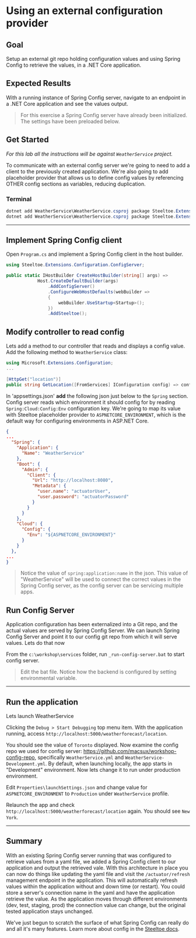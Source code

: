 ﻿
# Using an external configuration provider

## Goal

Setup an external git repo holding configuration values and using Spring Config to retrieve the values, in a .NET Core application.

## Expected Results

With a running instance of Spring Config server, navigate to an endpoint in a .NET Core application and see the values output.

> For this exercise a Spring Config server have already been initialized. The settings have been preloaded below.

## Get Started

*For this lab all the instructions will be against `WeatherService` project.*

To communicate with an external config server we're going to need to add a client to the previously created application. We're also going to add placeholder provider that allows us to define config values by referencing OTHER config sections as variables, reducing duplication.  

### Terminal

```powershell
dotnet add WeatherService\WeatherService.csproj package Steeltoe.Extensions.Configuration.ConfigServerCore
dotnet add WeatherService\WeatherService.csproj package Steeltoe.Extensions.Configuration.PlaceholderCore
```

---

## Implement Spring Config client

Open `Program.cs` and implement a Spring Config client in the host builder.

```csharp
using Steeltoe.Extensions.Configuration.ConfigServer;
```

```csharp
public static IHostBuilder CreateHostBuilder(string[] args) =>
            Host.CreateDefaultBuilder(args)
                .AddConfigServer()
                .ConfigureWebHostDefaults(webBuilder =>
                {
                    webBuilder.UseStartup<Startup>();
                })
                .AddSteeltoe();
```

## Modify controller to read config

Lets add a method to our controller that reads and displays a config value. Add the following method to `WeatherService` class:

```csharp
using Microsoft.Extensions.Configuration;
...
  
[HttpGet("location")]
public string GetLocation([FromServices] IConfiguration config) => config.GetValue<string>("location");
```

 

In 'appsettings.json' **add** the following json just below to the `Spring` section. Config server reads which environment it should config for by reading `Spring:Cloud:Config:Env` configuration key. We're going to map its value with Steeltoe placeholder provider to `ASPNETCORE_ENVIRONMENT`, which is the default way for configuring environments in ASP.NET Core.

```json
{
...
  "Spring": {
    "Application": {
      "Name": "WeatherService"
    },
    "Boot": {
      "Admin": {
        "Client": {
          "Url": "http://localhost:8080",
          "Metadata": {
            "user.name": "actuatorUser",
            "user.password": "actuatorPassword"
          }
        }
      }
    },
    "Cloud": {
      "Config": {
        "Env": "${ASPNETCORE_ENVIRONMENT}"
      }
    }
  },
...
}
```

> Notice the value of `spring:application:name` in the json. This value of "WeatherService" will be used to connect the correct values in the Spring Config server, as the config server can be servicing multiple apps.

## Run Config Server

Application configuration has been externalized into a Git repo, and the actual values are served by Spring Config Server. We can launch Spring Config Server and point it to our config git repo from which it will serve values. Lets do that now

From the `c:\workshop\services` folder, run `_run-config-server.bat` to start config server.

> Edit the bat file. Notice how the backend is configured by setting environmental variable. 

 

------



## Run the application

Lets launch WeatherService 

Clicking the `Debug > Start Debugging` top menu item. With the application running, access `http://localhost:5000/weatherforecast/location`.

You should see the value of `Toronto` displayed. Now examine the config repo we used for config server: https://github.com/macsux/workshop-config-repo, specifically `WeatherService.yml` and `WeatherService-Development.yml`. By default, when launching locally, the app starts in "Development" environment. Now lets change it to run under production environment.

Edit `Properties\launchSettings.json` and change value for `ASPNETCORE_ENVIRONMENT` to `Production` under `WeatherService` profile.

Relaunch the app and check `http://localhost:5000/weatherforecast/location` again. You should see `New York`. 



---

## Summary

With an existing Spring Config server running that was configured to retrieve values from a yaml file, we added a Spring Config client to our application and output the retrieved vale. With this architecture in place you can now do things like updating the yaml file and visit the `/actuator/refresh` management endpoint in the application. This will automatically refresh values within the application without and down time (or restart). You could store a server's connection name in the yaml and have the application retrieve the value. As the application moves through different environments (dev, test, staging, prod) the connection value can change, but the original tested application stays unchanged.

We've just begun to scratch the surface of what Spring Config can really do and all it's many features. Learn more about config in the [Steeltoe docs](https://steeltoe.io/api/v3/configuration/config-server-provider.html).
